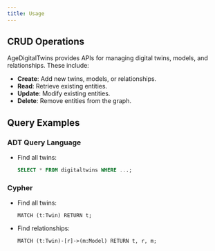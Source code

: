```yaml
---
title: Usage
---
```


## CRUD Operations

AgeDigitalTwins provides APIs for managing digital twins, models, and relationships. These include:

- **Create**: Add new twins, models, or relationships.
- **Read**: Retrieve existing entities.
- **Update**: Modify existing entities.
- **Delete**: Remove entities from the graph.

## Query Examples

### ADT Query Language

- Find all twins:

  ```sql
  SELECT * FROM digitaltwins WHERE ...;
  ```

### Cypher

- Find all twins:

  ```cypher
  MATCH (t:Twin) RETURN t;
  ```

- Find relationships:

  ```cypher
  MATCH (t:Twin)-[r]->(m:Model) RETURN t, r, m;
  ```

